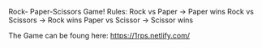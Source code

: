 Rock- Paper-Scissors Game!
Rules: 
Rock vs Paper -> Paper wins
Rock vs Scissors -> Rock wins 
Paper vs Scissor -> Scissor wins



The Game can be foung here: https://1rps.netlify.com/